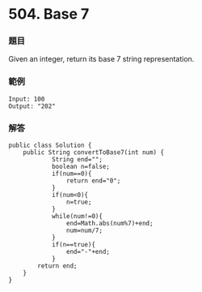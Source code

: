 # **504. Base 7**

### 題目

Given an integer, return its base 7 string representation.

### 範例

```
Input: 100
Output: "202"
```

### 解答

```
public class Solution {
    public String convertToBase7(int num) {
            String end="";
            boolean n=false;
            if(num==0){
                return end="0";
            }
            if(num<0){
                n=true;
            }
            while(num!=0){
                end=Math.abs(num%7)+end;
                num=num/7;
            }
            if(n==true){
                end="-"+end;
            }
        return end;
    }
}
```



